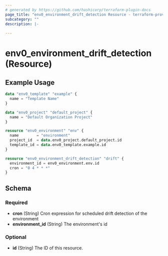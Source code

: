 ```yaml
---
# generated by https://github.com/hashicorp/terraform-plugin-docs
page_title: "env0_environment_drift_detection Resource - terraform-provider-env0"
subcategory: ""
description: |-
  
---
```


# env0_environment_drift_detection (Resource)



## Example Usage

```terraform
data "env0_template" "example" {
  name = "Template Name"
}

data "env0_project" "default_project" {
  name = "Default Organization Project"
}

resource "env0_environment" "env" {
  name        = "environment"
  project_id  = data.env0_project.default_project.id
  template_id = data.env0_template.example.id
}

resource "env0_environment_drift_detection" "drift" {
  environment_id = env0_environment.env.id
  cron = "0 4 * * *"
}
```

<!-- schema generated by tfplugindocs -->
## Schema

### Required

- **cron** (String) Cron expression for scheduled drift detection of the environment
- **environment_id** (String) The environment's id

### Optional

- **id** (String) The ID of this resource.


